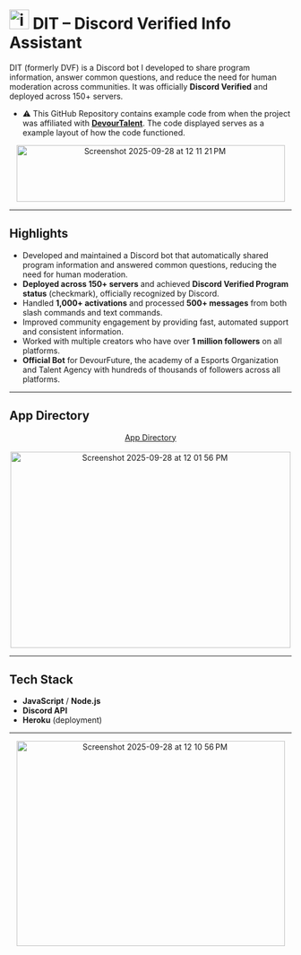 # <img width="35" height="35" alt="image" src="https://github.com/user-attachments/assets/68c51b67-9509-4d0c-85a9-d5b364eece14" /> DIT – Discord Verified Info Assistant  

DIT (formerly DVF) is a Discord bot I developed to share program information, answer common questions, and reduce the need for human moderation across communities. It was officially **Discord Verified** and deployed across 150+ servers.  

- ⚠️ This GitHub Repository contains example code from when the project was affiliated with [**DevourTalent**](https://devourtalent.com/). The code displayed serves as a example layout of how the code functioned. 

<div align="center">
  <img width="479" height="101" alt="Screenshot 2025-09-28 at 12 11 21 PM" src="https://github.com/user-attachments/assets/2a49d55b-55fd-4484-aa6c-1a60db4eb4a0" />
</div>


---

## Highlights  

- Developed and maintained a Discord bot that automatically shared program information and answered common questions, reducing the need for human moderation.   
- **Deployed across 150+ servers** and achieved **Discord Verified Program status** (checkmark), officially recognized by Discord.  
- Handled **1,000+ activations** and processed **500+ messages** from both slash commands and text commands.  
- Improved community engagement by providing fast, automated support and consistent information.
- Worked with multiple creators who have over **1 million followers** on all platforms.
- **Official Bot** for DevourFuture, the academy of a Esports Organization and Talent Agency with hundreds of thousands of followers across all platforms.
---

## App Directory  

<div align="center">
  <a href="https://discord.com/discovery/applications/721958185501589555">App Directory</a>
  <br/><br>
  <img width="500" height="350" alt="Screenshot 2025-09-28 at 12 01 56 PM" src="https://github.com/user-attachments/assets/e73e3211-042b-4d05-b0b3-b00a0db1e023" />
</div>

---

## Tech Stack  

- **JavaScript** / **Node.js**  
- **Discord API**  
- **Heroku** (deployment)

---
<p align="center">  <img width="479" height="366" alt="Screenshot 2025-09-28 at 12 10 56 PM" src="https://github.com/user-attachments/assets/4ab15bee-6375-440c-af1e-9aff7a5a069e" /> </p>
